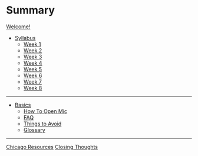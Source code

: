 # Summary

[Welcome!](./welcome.md)
- [Syllabus](./syllabus.md)
  - [Week 1](./one.md)
  - [Week 2](./two.md)
  - [Week 3](./three.md)
  - [Week 4](./four.md)
  - [Week 5]()
  - [Week 6]()
  - [Week 7]()
  - [Week 8]()
---
- [Basics](./basics.md)
  - [How To Open Mic](./guide.md)
  - [FAQ]()
  - [Things to Avoid]()
  - [Glossary]()
---
[Chicago Resources](chicago.md)
[Closing Thoughts]()
